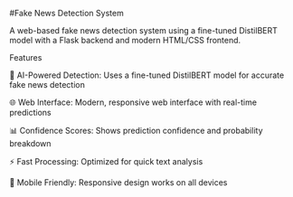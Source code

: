 #Fake News Detection System

A web-based fake news detection system using a fine-tuned DistilBERT model with a Flask backend and modern HTML/CSS frontend.

Features

🤖 AI-Powered Detection: Uses a fine-tuned DistilBERT model for accurate fake news detection

🌐 Web Interface: Modern, responsive web interface with real-time predictions

📊 Confidence Scores: Shows prediction confidence and probability breakdown

⚡ Fast Processing: Optimized for quick text analysis

📱 Mobile Friendly: Responsive design works on all devices
